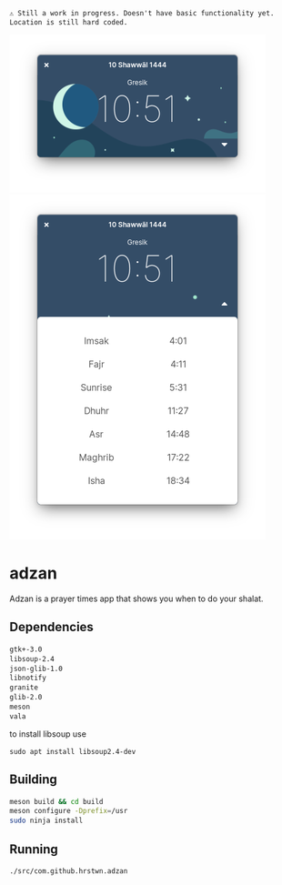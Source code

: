 ```
⚠️ Still a work in progress. Doesn't have basic functionality yet. 
Location is still hard coded.
```

![](data/screenshots/applet.png)
![](data/screenshots/expanded.png)

# adzan
Adzan is a prayer times app that shows you when to do your shalat.

## Dependencies
```bash
gtk+-3.0
libsoup-2.4
json-glib-1.0
libnotify
granite
glib-2.0
meson
vala
```

to install libsoup use
```
sudo apt install libsoup2.4-dev
```

## Building
```bash
meson build && cd build
meson configure -Dprefix=/usr
sudo ninja install
```

## Running
```bash
./src/com.github.hrstwn.adzan
```
